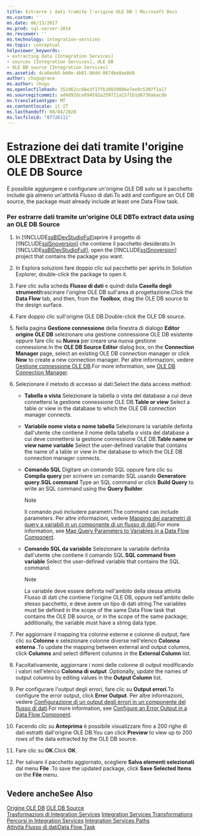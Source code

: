 ```yaml
---
title: Estrarre i dati tramite l'origine OLE DB | Microsoft Docs
ms.custom: ''
ms.date: 06/13/2017
ms.prod: sql-server-2014
ms.reviewer: ''
ms.technology: integration-services
ms.topic: conceptual
helpviewer_keywords:
- extracting data [Integration Services]
- sources [Integration Services], OLE DB
- OLE DB source [Integration Services]
ms.assetid: 4ca6eeb5-b60e-4b81-86dd-0674be8ae8d8
author: chugugrace
ms.author: chugu
ms.openlocfilehash: 352d62cc66e3f17fb10839086e7ee9c5307f1a17
ms.sourcegitcommit: ad4d92dce894592a259721a1571b1d8736abacdb
ms.translationtype: MT
ms.contentlocale: it-IT
ms.lasthandoff: 08/04/2020
ms.locfileid: "87726111"
---
```

# <a name="extract-data-by-using-the-ole-db-source"></a><span data-ttu-id="42f39-102">Estrazione dei dati tramite l'origine OLE DB</span><span class="sxs-lookup"><span data-stu-id="42f39-102">Extract Data by Using the OLE DB Source</span></span>
  <span data-ttu-id="42f39-103">È possibile aggiungere e configurare un'origine OLE DB solo se il pacchetto include già almeno un'attività Flusso di dati.</span><span class="sxs-lookup"><span data-stu-id="42f39-103">To add and configure an OLE DB source, the package must already include at least one Data Flow task.</span></span>  
  
### <a name="to-extract-data-using-an-ole-db-source"></a><span data-ttu-id="42f39-104">Per estrarre dati tramite un'origine OLE DB</span><span class="sxs-lookup"><span data-stu-id="42f39-104">To extract data using an OLE DB Source</span></span>  
  
1.  <span data-ttu-id="42f39-105">In [!INCLUDE[ssBIDevStudioFull](../../includes/ssbidevstudiofull-md.md)]aprire il progetto di [!INCLUDE[ssISnoversion](../../includes/ssisnoversion-md.md)] che contiene il pacchetto desiderato.</span><span class="sxs-lookup"><span data-stu-id="42f39-105">In [!INCLUDE[ssBIDevStudioFull](../../includes/ssbidevstudiofull-md.md)], open the [!INCLUDE[ssISnoversion](../../includes/ssisnoversion-md.md)] project that contains the package you want.</span></span>  
  
2.  <span data-ttu-id="42f39-106">In Esplora soluzioni fare doppio clic sul pacchetto per aprirlo.</span><span class="sxs-lookup"><span data-stu-id="42f39-106">In Solution Explorer, double-click the package to open it.</span></span>  
  
3.  <span data-ttu-id="42f39-107">Fare clic sulla scheda **Flusso di dati** e quindi dalla **Casella degli strumenti**trascinare l'origine OLE DB sull'area di progettazione.</span><span class="sxs-lookup"><span data-stu-id="42f39-107">Click the **Data Flow** tab, and then, from the **Toolbox**, drag the OLE DB source to the design surface.</span></span>  
  
4.  <span data-ttu-id="42f39-108">Fare doppio clic sull'origine OLE DB.</span><span class="sxs-lookup"><span data-stu-id="42f39-108">Double-click the OLE DB source.</span></span>  
  
5.  <span data-ttu-id="42f39-109">Nella pagina **Gestione connessione** della finestra di dialogo **Editor origine OLE DB** selezionare una gestione connessione OLE DB esistente oppure fare clic su **Nuova** per creare una nuova gestione connessione.</span><span class="sxs-lookup"><span data-stu-id="42f39-109">In the **OLE DB Source Editor** dialog box, on the **Connection Manager** page, select an existing OLE DB connection manager or click **New** to create a new connection manager.</span></span> <span data-ttu-id="42f39-110">Per altre informazioni, vedere [Gestione connessione OLE DB](../connection-manager/ole-db-connection-manager.md).</span><span class="sxs-lookup"><span data-stu-id="42f39-110">For more information, see [OLE DB Connection Manager](../connection-manager/ole-db-connection-manager.md).</span></span>  
  
6.  <span data-ttu-id="42f39-111">Selezionare il metodo di accesso ai dati:</span><span class="sxs-lookup"><span data-stu-id="42f39-111">Select the data access method:</span></span>  
  
    -   <span data-ttu-id="42f39-112">**Tabella o vista** Selezionare la tabella o vista del database a cui deve connettersi la gestione connessione OLE DB.</span><span class="sxs-lookup"><span data-stu-id="42f39-112">**Table or view** Select a table or view in the database to which the OLE DB connection manager connects.</span></span>  
  
    -   <span data-ttu-id="42f39-113">**Variabile nome vista o nome tabella** Selezionare la variabile definita dall'utente che contiene il nome della tabella o vista del database a cui deve connettersi la gestione connessione OLE DB.</span><span class="sxs-lookup"><span data-stu-id="42f39-113">**Table name or view name variable** Select the user-defined variable that contains the name of a table or view in the database to which the OLE DB connection manager connects.</span></span>  
  
    -   <span data-ttu-id="42f39-114">**Comando SQL** Digitare un comando SQL oppure fare clic su **Compila query** per scrivere un comando SQL usando **Generatore query**.</span><span class="sxs-lookup"><span data-stu-id="42f39-114">**SQL command** Type an SQL command or click **Build Query** to write an SQL command using the **Query Builder**.</span></span>  
  
        > [!NOTE]  
        >  <span data-ttu-id="42f39-115">Il comando può includere parametri.</span><span class="sxs-lookup"><span data-stu-id="42f39-115">The command can include parameters.</span></span> <span data-ttu-id="42f39-116">Per altre informazioni, vedere [Mapping dei parametri di query a variabili in un componente di un flusso di dati](map-query-parameters-to-variables-in-a-data-flow-component.md).</span><span class="sxs-lookup"><span data-stu-id="42f39-116">For more information, see [Map Query Parameters to Variables in a Data Flow Component](map-query-parameters-to-variables-in-a-data-flow-component.md).</span></span>  
  
    -   <span data-ttu-id="42f39-117">**Comando SQL da variabile** Selezionare la variabile definita dall'utente che contiene il comando SQL.</span><span class="sxs-lookup"><span data-stu-id="42f39-117">**SQL command from variable** Select the user-defined variable that contains the SQL command.</span></span>  
  
        > [!NOTE]  
        >  <span data-ttu-id="42f39-118">La variabile deve essere definita nell'ambito della stessa attività Flusso di dati che contiene l'origine OLE DB, oppure nell'ambito dello stesso pacchetto, e deve avere un tipo di dati string.</span><span class="sxs-lookup"><span data-stu-id="42f39-118">The variables must be defined in the scope of the same Data Flow task that contains the OLE DB source, or in the scope of the same package; additionally, the variable must have a string data type.</span></span>  
  
7.  <span data-ttu-id="42f39-119">Per aggiornare il mapping tra colonne esterne e colonne di output, fare clic su **Colonne** e selezionare colonne diverse nell'elenco **Colonna esterna** .</span><span class="sxs-lookup"><span data-stu-id="42f39-119">To update the mapping between external and output columns, click **Columns** and select different columns in the **External Column** list.</span></span>  
  
8.  <span data-ttu-id="42f39-120">Facoltativamente, aggiornare i nomi delle colonne di output modificando i valori nell'elenco **Colonna di output** .</span><span class="sxs-lookup"><span data-stu-id="42f39-120">Optionally, update the names of output columns by editing values in the **Output Column** list.</span></span>  
  
9. <span data-ttu-id="42f39-121">Per configurare l'output degli errori, fare clic su **Output errori**.</span><span class="sxs-lookup"><span data-stu-id="42f39-121">To configure the error output, click **Error Output**.</span></span> <span data-ttu-id="42f39-122">Per altre informazioni, vedere [Configurazione di un output degli errori in un componente del flusso di dati](../configure-an-error-output-in-a-data-flow-component.md).</span><span class="sxs-lookup"><span data-stu-id="42f39-122">For more information, see [Configure an Error Output in a Data Flow Component](../configure-an-error-output-in-a-data-flow-component.md).</span></span>  
  
10. <span data-ttu-id="42f39-123">Facendo clic su **Anteprima** è possibile visualizzare fino a 200 righe di dati estratti dall'origine OLE DB.</span><span class="sxs-lookup"><span data-stu-id="42f39-123">You can click **Preview** to view up to 200 rows of the data extracted by the OLE DB source.</span></span>  
  
11. <span data-ttu-id="42f39-124">Fare clic su **OK**.</span><span class="sxs-lookup"><span data-stu-id="42f39-124">Click **OK**.</span></span>  
  
12. <span data-ttu-id="42f39-125">Per salvare il pacchetto aggiornato, scegliere **Salva elementi selezionati** dal menu **File** .</span><span class="sxs-lookup"><span data-stu-id="42f39-125">To save the updated package, click **Save Selected Items** on the **File** menu.</span></span>  
  
## <a name="see-also"></a><span data-ttu-id="42f39-126">Vedere anche</span><span class="sxs-lookup"><span data-stu-id="42f39-126">See Also</span></span>  
 <span data-ttu-id="42f39-127">[Origine OLE DB](ole-db-source.md) </span><span class="sxs-lookup"><span data-stu-id="42f39-127">[OLE DB Source](ole-db-source.md) </span></span>  
 <span data-ttu-id="42f39-128">[Trasformazioni di Integration Services](transformations/integration-services-transformations.md) </span><span class="sxs-lookup"><span data-stu-id="42f39-128">[Integration Services Transformations](transformations/integration-services-transformations.md) </span></span>  
 <span data-ttu-id="42f39-129">[Percorsi in Integration Services](integration-services-paths.md) </span><span class="sxs-lookup"><span data-stu-id="42f39-129">[Integration Services Paths](integration-services-paths.md) </span></span>  
 [<span data-ttu-id="42f39-130">Attività Flusso di dati</span><span class="sxs-lookup"><span data-stu-id="42f39-130">Data Flow Task</span></span>](../control-flow/data-flow-task.md)  
  
  

